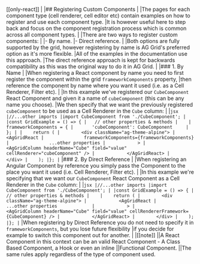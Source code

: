 [[only-react]]
|
|## Registering Custom Components
|
|The pages for each component type (cell renderer, cell editor etc) contain examples on how to register and use each component type.
|It is however useful here to step back and focus on the component registration process which is common across all component types.
|
|There are two ways to register custom components:
|
|- By name.
|- Direct reference.
|
|Both options are fully supported by the grid, however registering by name is AG Grid's preferred option as it's more flexible.
|All of the examples in the documentation use this approach.
|The direct reference approach is kept for backwards compatibility as this was the original way to do it in AG Grid.
|
|### 1. By Name
|
|When registering a React component by name you need to first register the component within the grid `frameworkComponents` property,
|then reference the component by name where you want it used (i.e. as a Cell Renderer, Filter etc).
|
|In this example we've registered our `CubeComponent` React Component and given it a name of `cubeComponent` (this can be any name you choose).
|We then specify that we want the previously registered `cubeComponent` to be used as a Cell Renderer in the `Cube` column:
|
|```jsx
|//...other imports
|import CubeComponent from './CubeComponent';
|
|const GridExample = () => {
|   // other properties & methods
|   
|   frameworkComponents = {
|       'cubeComponent': CubeComponent    
|   };
|
|    return (
|        <div className="ag-theme-alpine">
|            <AgGridReact
|               frameworkComponents={frameworkComponents}
|               ...other properties
|            >
|                <AgGridColumn headerName="Cube" field="value" cellRenderer="cubeComponent" />
|            </AgGridReact>
|        </div>
|    );
|};
|```
|### 2. By Direct Reference
|
|When registering an Angular Component by reference you simply pass the Component to the place you want it used (i.e. Cell Renderer, Filter etc).
|
|In this example we're specifying that we want our `CubeComponent` React Component as a Cell Renderer in the `Cube` column:
|
|```jsx
|//...other imports
|import CubeComponent from './CubeComponent';
|
|const GridExample = () => {
|   // other properties & methods
|   
|    return (
|        <div className="ag-theme-alpine">
|            <AgGridReact
|               ...other properties            
|            >
|                <AgGridColumn headerName="Cube" field="value" cellRendererFramework={CubeComponent} />
|            </AgGridReact>
|        </div>
|    );
|};
|```
|When registering by Direct Reference you do not need to specify it in `frameworkComponents`, but you lose future flexibility
|if you decide for example to switch this component out for another.
|
|[[note]]
||A React Component in this context can be an valid React Component - A Class Based Component, a Hook or even an inline
||Functional Component. 
||The same rules apply regardless of the type of component used.
